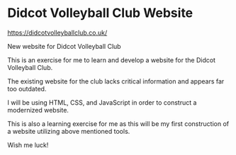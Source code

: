 # Didcot Volleyball Club Website 

https://didcotvolleyballclub.co.uk/

 New website for Didcot Volleyball Club

This is an exercise for me to learn and develop a website for the Didcot Volleyball Club. 

The existing website for the club lacks critical information and appears far too outdated. 

I will be using HTML, CSS, and JavaScript in order to construct a modernized website.

This is also a learning exercise for me as this will be my first construction of a website utilizing above mentioned tools. 

Wish me luck! 
